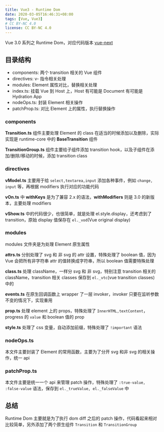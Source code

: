 ```yaml
---
title: Vue3 - Runtime Dom
date: 2020-03-05T16:46:31+08:00
tags: [Vue, Vue3]
# CC BY-NC 4.0
license: CC BY-NC 4.0
---
```


Vue 3.0 系列之 Runtime Dom，对应代码版本 [vue-next](https://github.com/vuejs/vue-next/tree/fb4856b36375fcf3eecaf89f260b272052a0b432)

## 目录结构

- components: 两个 transition 相关的 Vue 组件
- directives: v- 指令相关处理
- modules: Element 属性对比，替换相关处理
- index.ts: 挂载 Vue 到 Host 上，Host 有可能是 Document 有可能是 Hydration App
- nodeOps.ts: 封装 Element 相关操作
- patchProp.ts: 对比 Element 上的属性，执行替换操作

<!-- more -->

### components

**Transition.ts** 组件主要处理 Element 的 class 在适当的时候添加以及删除，实际实现是 runtime-core 中的 **BaseTransition** 组件

**TransitionGroup.ts** 组件主要给子组件添加 transition hook，以及子组件在添加/删除/移动的时候，添加 transition class

### directives

**vModel.ts** 主要用于给 `select,textarea,input` 添加各种事件，例如 `change, input` 等，再根据 modifiers 执行对应的功能代码

**vOn.ts** 中 **withKeys** 是为了兼容 2.x 的语法，**withModifiers** 则是 3.0 的新版本，主要处理 modifiers

**vShow.ts** 中的代码很少，也很简单，就是处理 el.style.display，还考虑到了 transition，原始 display 值保存在 `el._vod`(Vue original display)

### modules

modules 文件夹是为处理 Element 原生属性

**attrs.ts** 分别处理了 svg 和 非 svg 的 attr 设置，特殊处理了 boolean 值，因为 Vue 会把所有非字符串 attr 的值转换成字符串，所以 boolean 值需要特殊处理

**class.ts** 处理 className，一样分 svg 和 非 svg，特别注意 transition 相关的 className，transition 相关 classes 保存到 `el._vtc`(vue transition classes) 中的

**events.ts** 在原生回调函数上 wrapper 了一层 invoker，invoker 只要在监听参数不变的情况下，实现重用

**prop.ts** 处理 element 上的 props，特殊处理了 `InnerHTML,textContent`，progress 的 `value` 和 boolean 值的 prop

**style.ts** 处理了 css 变量，自动添加前缀，特殊处理了 `!important` 语法

### nodeOps.ts

本文件主要封装了 Element 的常用函数，主要为了分开 svg 和非 svg 的相关操作，统一 api

### patchProp.ts

本文件主要是统一一个 api 来管理 patch 操作，特殊处理了 `:true-value, :false-value` 语法，保存到 `el._trueValue, el._falseValue` 中

## 总结

Runtime Dom 主要就是为了执行 dom diff 之后的 patch 操作，代码看起来相对比较简单，另外添加了两个原生组件 `Transition` 和 `TransitionGroup`
